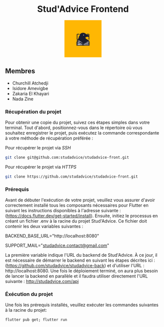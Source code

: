 <h1 align="center">Stud'Advice Frontend</h1>

<div align="center">

<img src="docs/studadvice.png" height="120" alt="Stud'Advice Logo">

</div>


## Membres
- Churchill Atchedji
- Isidore Amevigbe
- Zakaria El Khayari
- Nada Zine

### Récupération du projet

Pour obtenir une copie du projet, suivez ces étapes simples dans votre terminal. Tout d'abord, positionnez-vous dans le répertoire où vous souhaitez enregistrer le projet, puis exécutez la commande correspondante à votre méthode de récupération préférée :

Pour récupérer le projet via *SSH*

```sh
git clone git@github.com:studadvice/studadvice-front.git
```

Pour récupérer le projet via *HTTPS*

```sh
git clone https://github.com/studadvice/studadvice-front.git
```

### Prérequis


Avant de débuter l'exécution de votre projet, veuillez vous assurer d'avoir correctement installé tous les composants nécessaires pour Flutter en suivant les instructions disponibles à l'adresse suivante : (https://docs.flutter.dev/get-started/install).
Ensuite, initiez le processus en créant un fichier .env à la racine du projet Stud'Advice. Ce fichier doit contenir les deux variables suivantes :

BACKEND_BASE_URL="http://localhost:8080"

SUPPORT_MAIL="studadvice.contact@gmail.com"

La première variable indique l'URL du backend de Stud'Advice.  À ce jour, il est nécessaire de démarrer le backend en suivant les étapes décrites ici : (https://github.com/studadvice/studadvice-back) et d'utiliser l'URL : http://localhost:8080.
Une fois le déploiement terminé, on aura plus besoin de lancer la backend en parallèle et il faudra utiliser directement l'URL suivante : http://studadvice.com/api

### Éxécution du projet

Une fois les prérequis installés, veuillez exécuter les commandes suivantes à la racine du projet:

```
flutter pub get; flutter run
```
